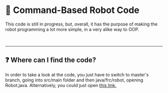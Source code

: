 # 🤖 Command-Based Robot Code

This code is still in progress, but, overall, it has the purpose of making the robot programming a lot more simple, in a very alike way to OOP.

<br>

---
## ❓ Where can I find the code?

In order to take a look at the code, you just have to switch to master's branch, going into src/main folder and then java/frc/robot, opening Robot.java. Alternatively, you could just open [this link.](https://github.com/raphacnas/Teleop-Code/blob/master/src/main/java/frc/robot/Robot.java)
